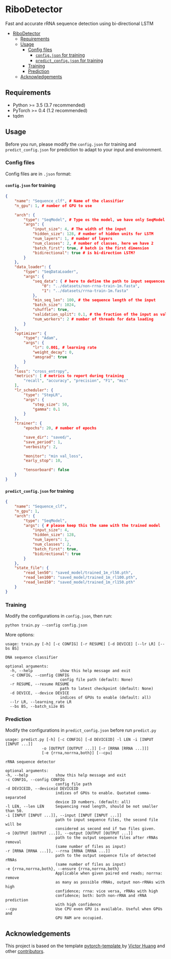 # RiboDetector
Fast and accurate rRNA sequence detection using bi-directional LSTM

<!-- @import "[TOC]" {cmd="toc" depthFrom=1 depthTo=6 orderedList=false} -->

<!-- code_chunk_output -->

- [RiboDetector](#ribodetector)
  - [Requirements](#requirements)
  - [Usage](#usage)
    - [Config files](#config-files)
      - [`config.json` for training](#configjson-for-training)
      - [`predict_config.json` for training](#predictconfigjson-for-training)
    - [Training](#training)
    - [Prediction](#prediction)
  - [Acknowledgements](#acknowledgements)

<!-- /code_chunk_output -->

## Requirements
* Python >= 3.5 (3.7 recommended)
* PyTorch >= 0.4 (1.2 recommended)
* tqdm 


## Usage
Before you run, please modify the `config.json` for training and `predict_config.json` for prediction to adapt to your input and environment.


### Config files

Config files are in `.json` format:
#### `config.json` for training
```json
{
    "name": "Sequence_clf", # Name of the classifier
    "n_gpu": 1, # number of GPU to use

    "arch": {
        "type": "SeqModel", # Type os the model, we have only SeqModel here
        "args": {
            "input_size": 4, # The width of the input
            "hidden_size": 128, # number of hidden units for LSTM
            "num_layers": 1, # number of layers
            "num_classes": 2, # number of classes, here we have 2
            "batch_first": true, # batch is the first dimension
            "bidirectional": true # is bi-direction LSTM?
        }
    },
    "data_loader": {
        "type": "SeqDataLoader",
        "args": {
            "seq_data": { # here to define the path to input sequences
                "0": "../datasets/non-rrna-train-1m.fasta",
                "1": "../datasets/rrna-train-1m.fasta"
            },
            "min_seq_len": 100, # the sequence length of the input
            "batch_size": 1024,
            "shuffle": true, 
            "validation_split": 0.1, # the fraction of the input as validation set
            "num_workers": 2 # number of threads for data loading
        }
    },
    "optimizer": {
        "type": "Adam",
        "args": {
            "lr": 0.001, # learning rate
            "weight_decay": 0,
            "amsgrad": true
        }
    },
    "loss": "cross_entropy",
    "metrics": [ # metrics to report during training
        "recall", "accuracy", "precision", "F1", "mcc"
    ],
    "lr_scheduler": {
        "type": "StepLR",
        "args": {
            "step_size": 50,
            "gamma": 0.1
        }
    },
    "trainer": {
        "epochs": 20, # number of epochs

        "save_dir": "saved/",
        "save_period": 1,
        "verbosity": 2,

        "monitor": "min val_loss",
        "early_stop": 10,

        "tensorboard": false
    }
}
```
#### `predict_config.json` for training
```json
{
    "name": "Sequence_clf",
    "n_gpu": 1,
    "arch": {
        "type": "SeqModel",
        "args": { # please keep this the same with the trained model
            "input_size": 4,
            "hidden_size": 128,
            "num_layers": 1,
            "num_classes": 2,
            "batch_first": true,
            "bidirectional": true
        }
    },
    "state_file": {
        "read_len50": "saved_model/trained_1m_rl50.pth",
        "read_len100": "saved_model/trained_1m_rl100.pth",
        "read_len150": "saved_model/trained_1m_rl150.pth"
    }
}
```

### Training
Modify the configurations in `config.json`, then run:

  ```
  python train.py --config config.json
  ```

More options:
```
usage: train.py [-h] [-c CONFIG] [-r RESUME] [-d DEVICE] [--lr LR] [--bs BS]

DNA sequence classifier

optional arguments:
  -h, --help            show this help message and exit
  -c CONFIG, --config CONFIG
                        config file path (default: None)
  -r RESUME, --resume RESUME
                        path to latest checkpoint (default: None)
  -d DEVICE, --device DEVICE
                        indices of GPUs to enable (default: all)
  --lr LR, --learning_rate LR
  --bs BS, --batch_size BS
```

### Prediction
Modify the configurations in `predict_config.json` before run `predict.py`

  ```
  usage: predict.py [-h] [-c CONFIG] [-d DEVICEID] -l LEN -i [INPUT [INPUT ...]]
                  -o [OUTPUT [OUTPUT ...]] [-r [RRNA [RRNA ...]]]
                  [-e {rrna,norrna,both}] [--cpu]

rRNA sequence detector

optional arguments:
  -h, --help            show this help message and exit
  -c CONFIG, --config CONFIG
                        config file path
  -d DEVICEID, --deviceid DEVICEID
                        indices of GPUs to enable. Quotated comma-separated
                        device ID numbers. (default: all)
  -l LEN, --len LEN     Sequencing read length, should be not smaller than 50.
  -i [INPUT [INPUT ...]], --input [INPUT [INPUT ...]]
                        path to input sequence files, the second file will be
                        considered as second end if two files given.
  -o [OUTPUT [OUTPUT ...]], --output [OUTPUT [OUTPUT ...]]
                        path to the output sequence files after rRNAs removal
                        (same number of files as input)
  -r [RRNA [RRNA ...]], --rrna [RRNA [RRNA ...]]
                        path to the output sequence file of detected rRNAs
                        (same number of files as input)
  -e {rrna,norrna,both}, --ensure {rrna,norrna,both}
                        Applicable when given paired end reads; norrna: remove
                        as many as possible rRNAs, output non-rRNAs with high
                        confidence; rrna: vice versa, rRNAs with high
                        confidence; both: both non-rRNA and rRNA prediction
                        with high confidence
  --cpu                 Use CPU even GPU is available. Useful when GPUs and
                        GPU RAM are occupied.
  ```



## Acknowledgements
This project is based on the template [pytorch-template
](https://github.com/victoresque/pytorch-template) by [Victor Huang](https://github.com/victoresque) and other [contributors](https://github.com/victoresque/pytorch-template/graphs/contributors).
